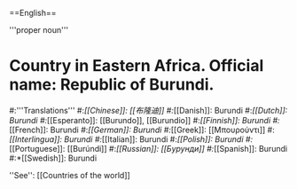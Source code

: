 ==English==

'''proper noun'''

# Country in Eastern Africa. Official name: Republic of Burundi.
#:'''Translations'''
#:*[[Chinese]]: [[布隆迪]]
#:*[[Danish]]: Burundi
#:*[[Dutch]]: Burundi
#:*[[Esperanto]]: [[Burundo]], [[Burundio]]
#:*[[Finnish]]: Burundi
#:*[[French]]: Burundi
#:*[[German]]: Burundi
#:*[[Greek]]: [[Μπουρούντι]]
#:*[[Interlingua]]: Burundi
#:*[[Italian]]: Burundi
#:*[[Polish]]: Burundi
#:*[[Portuguese]]: [[Burúndi]]
#:*[[Russian]]: [[Бурунди]]
#:*[[Spanish]]: Burundi
#:*[[Swedish]]: Burundi

''See'': [[Countries of the world]]